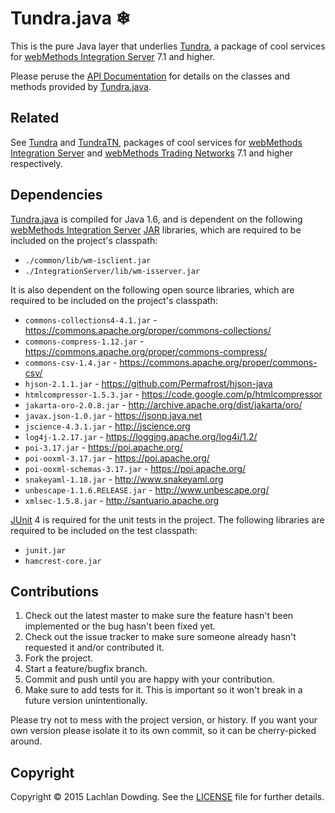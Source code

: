 # Tundra.java ❄

This is the pure Java layer that underlies [Tundra], a package of
cool services for [webMethods Integration Server] 7.1 and higher.

Please peruse the [API Documentation] for details on the classes and
methods provided by [Tundra.java].

## Related

See [Tundra] and [TundraTN], packages of cool services for
[webMethods Integration Server] and [webMethods Trading
Networks] 7.1 and higher respectively.

## Dependencies

[Tundra.java] is compiled for Java 1.6, and is dependent on the
following [webMethods Integration Server] [JAR] libraries, which are
required to be included on the project's classpath:

* `./common/lib/wm-isclient.jar`
* `./IntegrationServer/lib/wm-isserver.jar`

It is also dependent on the following open source libraries, which
are required to be included on the project's classpath:

* `commons-collections4-4.1.jar` - https://commons.apache.org/proper/commons-collections/
* `commons-compress-1.12.jar` - https://commons.apache.org/proper/commons-compress/
* `commons-csv-1.4.jar` - https://commons.apache.org/proper/commons-csv/
* `hjson-2.1.1.jar` - https://github.com/Permafrost/hjson-java
* `htmlcompressor-1.5.3.jar` - https://code.google.com/p/htmlcompressor
* `jakarta-oro-2.0.8.jar` - http://archive.apache.org/dist/jakarta/oro/
* `javax.json-1.0.jar` - https://jsonp.java.net
* `jscience-4.3.1.jar` - http://jscience.org
* `log4j-1.2.17.jar` - https://logging.apache.org/log4j/1.2/
* `poi-3.17.jar` - https://poi.apache.org/
* `poi-ooxml-3.17.jar` - https://poi.apache.org/
* `poi-ooxml-schemas-3.17.jar` - https://poi.apache.org/
* `snakeyaml-1.18.jar` - http://www.snakeyaml.org
* `unbescape-1.1.6.RELEASE.jar` - http://www.unbescape.org/
* `xmlsec-1.5.8.jar` - http://santuario.apache.org

[JUnit] 4 is required for the unit tests in the project. The
following libraries are required to be included on the test
classpath:

* `junit.jar`
* `hamcrest-core.jar`

## Contributions

1. Check out the latest master to make sure the feature hasn't been
   implemented or the bug hasn't been fixed yet.
2. Check out the issue tracker to make sure someone already hasn't
   requested it and/or contributed it.
3. Fork the project.
4. Start a feature/bugfix branch.
5. Commit and push until you are happy with your contribution.
6. Make sure to add tests for it. This is important so it won't
   break in a future version unintentionally.

Please try not to mess with the project version, or history. If you
want your own version please isolate it to its own commit, so it can
be cherry-picked around.

## Copyright

Copyright &copy; 2015 Lachlan Dowding. See the [LICENSE] file for
further details.

[API Documentation]: <http://permafrost.github.io/Tundra.java/docs/javadoc/>
[JAR]: <http://en.wikipedia.org/wiki/JAR_(file_format)>
[JUnit]: <http://junit.org/>
[LICENSE]: <https://github.com/Permafrost/Tundra.java/blob/master/LICENSE>
[Tundra]: <https://github.com/Permafrost/Tundra>
[TundraTN]: <https://github.com/Permafrost/TundraTN>
[Tundra.java]: <https://github.com/Permafrost/Tundra.java>
[webMethods Integration Server]: <http://www.softwareag.com/corporate/products/wm/integration/products/ai/overview/default.asp>
[webMethods Trading Networks]: <http://www.softwareag.com/corporate/products/wm/integration/products/b2b/overview/default.asp>
